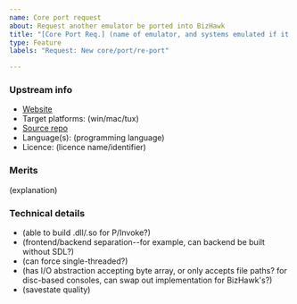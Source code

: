 ```yaml
---
name: Core port request
about: Request another emulator be ported into BizHawk
title: "[Core Port Req.] (name of emulator, and systems emulated if it's not obvious)"
type: Feature
labels: "Request: New core/port/re-port"

---
```


[//]: # "This description supports Markdown syntax. There's a cheatsheet here: https://guides.github.com/features/mastering-markdown/"
[//]: # "These lines are comments, for letting you know what you should be writing. You can delete them or leave them in."
[//]: # "Also, please don't waste your time writing until you've checked for duplicate core requests, both on the issue tracker and on this Wiki page: https://github.com/TASEmulators/BizHawk/wiki/Core-Requests"

### Upstream info
- [Website](https://example.com)
- Target platforms: (win/mac/tux)
- [Source repo](https://github.com/group/repo)
- Language(s): (programming language)
- Licence: (licence name/identifier)

### Merits
[//]: # "Briefly explain why this emulator is worth including in BizHawk. If it emulates the same system as an existing core, compare them."
(explanation)

### Technical details
[//]: # "Non-exhaustive list of things to consider:"
- (able to build .dll/.so for P/Invoke?)
- (frontend/backend separation--for example, can backend be built without SDL?)
- (can force single-threaded?)
- (has I/O abstraction accepting byte array, or only accepts file paths? for disc-based consoles, can swap out implementation for BizHawk's?)
- (savestate quality)

[//]: # "Code speaks louder than words: If you're able to make a proof-of-concept, pushing it to GitHub and putting a link here will speed up the process."
